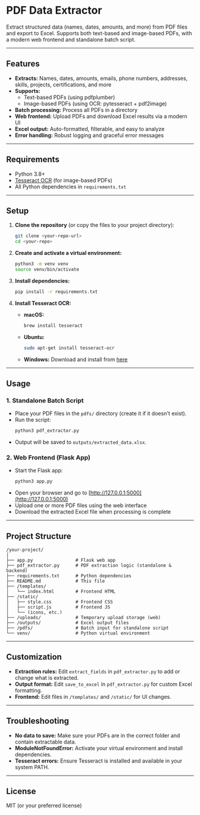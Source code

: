 # PDF Data Extractor

Extract structured data (names, dates, amounts, and more) from PDF files and export to Excel. Supports both text-based and image-based PDFs, with a modern web frontend and standalone batch script.

---

## Features
- **Extracts:** Names, dates, amounts, emails, phone numbers, addresses, skills, projects, certifications, and more
- **Supports:**
  - Text-based PDFs (using pdfplumber)
  - Image-based PDFs (using OCR: pytesseract + pdf2image)
- **Batch processing:** Process all PDFs in a directory
- **Web frontend:** Upload PDFs and download Excel results via a modern UI
- **Excel output:** Auto-formatted, filterable, and easy to analyze
- **Error handling:** Robust logging and graceful error messages

---

## Requirements
- Python 3.8+
- [Tesseract OCR](https://github.com/tesseract-ocr/tesseract) (for image-based PDFs)
- All Python dependencies in `requirements.txt`

---

## Setup

1. **Clone the repository** (or copy the files to your project directory):
   ```bash
   git clone <your-repo-url>
   cd <your-repo>
   ```

2. **Create and activate a virtual environment:**
   ```bash
   python3 -m venv venv
   source venv/bin/activate
   ```

3. **Install dependencies:**
   ```bash
   pip install -r requirements.txt
   ```

4. **Install Tesseract OCR:**
   - **macOS:**
     ```bash
     brew install tesseract
     ```
   - **Ubuntu:**
     ```bash
     sudo apt-get install tesseract-ocr
     ```
   - **Windows:**
     Download and install from [here](https://github.com/tesseract-ocr/tesseract/wiki)

---

## Usage

### 1. **Standalone Batch Script**

- Place your PDF files in the `pdfs/` directory (create it if it doesn't exist).
- Run the script:
  ```bash
  python3 pdf_extractor.py
  ```
- Output will be saved to `outputs/extracted_data.xlsx`.

### 2. **Web Frontend (Flask App)**

- Start the Flask app:
  ```bash
  python3 app.py
  ```
- Open your browser and go to [http://127.0.0.1:5000](http://127.0.0.1:5000)
- Upload one or more PDF files using the web interface
- Download the extracted Excel file when processing is complete

---

## Project Structure
```
/your-project/
│
├── app.py                # Flask web app
├── pdf_extractor.py      # PDF extraction logic (standalone & backend)
├── requirements.txt      # Python dependencies
├── README.md             # This file
├── /templates/
│   └── index.html        # Frontend HTML
├── /static/
│   ├── style.css         # Frontend CSS
│   ├── script.js         # Frontend JS
│   └── (icons, etc.)
├── /uploads/             # Temporary upload storage (web)
├── /outputs/             # Excel output files
├── /pdfs/                # Batch input for standalone script
└── venv/                 # Python virtual environment
```

---

## Customization
- **Extraction rules:** Edit `extract_fields` in `pdf_extractor.py` to add or change what is extracted.
- **Output format:** Edit `save_to_excel` in `pdf_extractor.py` for custom Excel formatting.
- **Frontend:** Edit files in `/templates/` and `/static/` for UI changes.

---

## Troubleshooting
- **No data to save:** Make sure your PDFs are in the correct folder and contain extractable data.
- **ModuleNotFoundError:** Activate your virtual environment and install dependencies.
- **Tesseract errors:** Ensure Tesseract is installed and available in your system PATH.

---

## License
MIT (or your preferred license) 